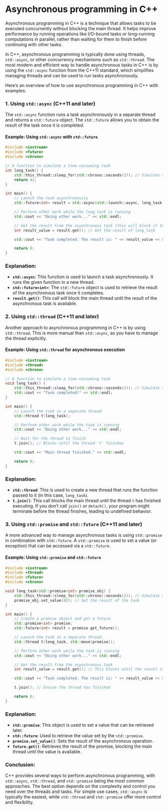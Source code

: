 # Asynchronous programming in C++

Asynchronous programming in C++ is a technique that allows tasks to be executed concurrently without blocking the main thread. It helps improve performance by running operations like I/O-bound tasks or long-running computations in parallel, rather than waiting for them to finish before continuing with other tasks.

In C++, asynchronous programming is typically done using threads, `std::async`, or other concurrency mechanisms such as `std::thread`. The most modern and efficient way to handle asynchronous tasks in C++ is by using the `std::async` function from the C++11 standard, which simplifies managing threads and can be used to run tasks asynchronously.

Here’s an overview of how to use asynchronous programming in C++ with examples.

### 1. **Using `std::async` (C++11 and later)**

The `std::async` function runs a task asynchronously in a separate thread and returns a `std::future` object. The `std::future` allows you to obtain the result of the task once it is completed.

#### Example: Using `std::async` with `std::future`
```cpp
#include <iostream>
#include <future>
#include <chrono>

// A function to simulate a time-consuming task
int long_task() {
    std::this_thread::sleep_for(std::chrono::seconds(2)); // Simulate a 2-second task
    return 42;
}

int main() {
    // Launch the task asynchronously
    std::future<int> result = std::async(std::launch::async, long_task);

    // Perform other work while the long task is running
    std::cout << "Doing other work..." << std::endl;

    // Get the result from the asynchronous task (this will block if the task hasn't completed yet)
    int result_value = result.get(); // Get the result of long_task

    std::cout << "Task completed. The result is: " << result_value << std::endl;

    return 0;
}
```

### Explanation:
- **`std::async`**: This function is used to launch a task asynchronously. It runs the given function in a new thread.
- **`std::future<int>`**: The `std::future` object is used to retrieve the result of the asynchronous task once it completes.
- **`result.get()`**: This call will block the main thread until the result of the asynchronous task is available.

### 2. **Using `std::thread` (C++11 and later)**

Another approach to asynchronous programming in C++ is by using `std::thread`. This is more manual than `std::async`, as you have to manage the thread explicitly.

#### Example: Using `std::thread` for asynchronous execution
```cpp
#include <iostream>
#include <thread>
#include <chrono>

// A function to simulate a time-consuming task
void long_task() {
    std::this_thread::sleep_for(std::chrono::seconds(2)); // Simulate a 2-second task
    std::cout << "Task completed!" << std::endl;
}

int main() {
    // Launch the task in a separate thread
    std::thread t(long_task);

    // Perform other work while the task is running
    std::cout << "Doing other work..." << std::endl;

    // Wait for the thread to finish
    t.join(); // Blocks until the thread 't' finishes

    std::cout << "Main thread finished." << std::endl;

    return 0;
}
```

### Explanation:
- **`std::thread`**: This is used to create a new thread that runs the function passed to it (in this case, `long_task`).
- **`t.join()`**: This call blocks the main thread until the thread `t` has finished executing. If you don’t call `join()` or `detach()`, your program might terminate before the thread finishes, leading to undefined behavior.

### 3. **Using `std::promise` and `std::future` (C++11 and later)**

A more advanced way to manage asynchronous tasks is using `std::promise` in combination with `std::future`. A `std::promise` is used to set a value (or exception) that can be accessed via a `std::future`.

#### Example: Using `std::promise` and `std::future`
```cpp
#include <iostream>
#include <thread>
#include <future>
#include <chrono>

void long_task(std::promise<int> promise_obj) {
    std::this_thread::sleep_for(std::chrono::seconds(2)); // Simulate a 2-second task
    promise_obj.set_value(42); // Set the result of the task
}

int main() {
    // Create a promise object and get a future
    std::promise<int> promise;
    std::future<int> result = promise.get_future();

    // Launch the task in a separate thread
    std::thread t(long_task, std::move(promise));

    // Perform other work while the task is running
    std::cout << "Doing other work..." << std::endl;

    // Get the result from the asynchronous task
    int result_value = result.get(); // This blocks until the result is set

    std::cout << "Task completed. The result is: " << result_value << std::endl;

    t.join(); // Ensure the thread has finished

    return 0;
}
```

### Explanation:
- **`std::promise`**: This object is used to set a value that can be retrieved later.
- **`std::future`**: Used to retrieve the value set by the `std::promise`.
- **`promise.set_value()`**: Sets the result of the asynchronous operation.
- **`future.get()`**: Retrieves the result of the promise, blocking the main thread until the value is available.

### Conclusion:
C++ provides several ways to perform asynchronous programming, with `std::async`, `std::thread`, and `std::promise` being the most common approaches. The best option depends on the complexity and control you need over the threads and tasks. For simple use cases, `std::async` is typically the easiest, while `std::thread` and `std::promise` offer more control and flexibility.